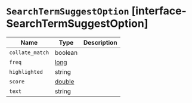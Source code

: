 # `SearchTermSuggestOption` [interface-SearchTermSuggestOption]

| Name | Type | Description |
| - | - | - |
| `collate_match` | boolean | &nbsp; |
| `freq` | [long](./long.md) | &nbsp; |
| `highlighted` | string | &nbsp; |
| `score` | [double](./double.md) | &nbsp; |
| `text` | string | &nbsp; |
